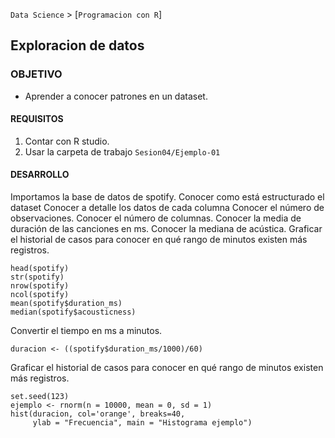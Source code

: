 `Data Science` > [`Programacion con R`]
## Exploracion de datos

### OBJETIVO
- Aprender a conocer patrones en un dataset.

#### REQUISITOS
1. Contar con R studio.
2. Usar la carpeta de trabajo `Sesion04/Ejemplo-01`

#### DESARROLLO

Importamos la base de datos de spotify.
Conocer como está estructurado el dataset
Conocer a detalle los datos de cada columna 
Conocer el número de observaciones.
Conocer el número de columnas.
Conocer la media de duración de las canciones en ms.
Conocer la mediana de acústica.
Graficar el historial de casos para conocer en qué rango de minutos existen más registros.

```{r}
head(spotify)
str(spotify)
nrow(spotify)
ncol(spotify)
mean(spotify$duration_ms)
median(spotify$acousticness)

```

Convertir el tiempo en ms a minutos.

```{r}
duracion <- ((spotify$duration_ms/1000)/60)
```
Graficar el historial de casos para conocer en qué rango de minutos existen más registros.

```{r}
set.seed(123)
ejemplo <- rnorm(n = 10000, mean = 0, sd = 1)
hist(duracion, col='orange', breaks=40, 
     ylab = "Frecuencia", main = "Histograma ejemplo")
```
